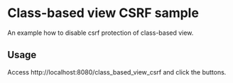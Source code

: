 Class-based view CSRF sample
============================

An example how to disable csrf protection of class-based view.

## Usage

Access http://localhost:8080/class_based_view_csrf and click the buttons.

